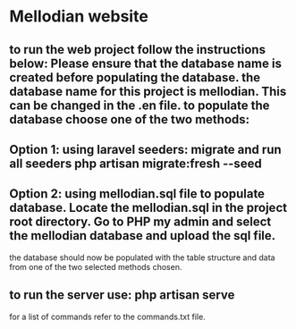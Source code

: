# Mellodian website
to run the web project follow the instructions below:
Please ensure that the database name is created before populating the database. the database name for this project is mellodian. This can be changed in the .en file.
to populate the database choose one of the two methods:
------------------------------------------------------------
Option 1: using laravel seeders:
migrate and run all seeders
php artisan migrate:fresh --seed
------------------------------------------------------------
Option 2: using mellodian.sql file to populate database.
Locate the  mellodian.sql in the project root directory.
Go to PHP my admin and select the mellodian database and upload the sql file.
------------------------------------------------------------
the database should now be populated with the table structure and data from one of the two selected methods chosen.

to run the server use:
php artisan serve
------------------------------------------------------------
for a list of commands refer to the commands.txt file.


